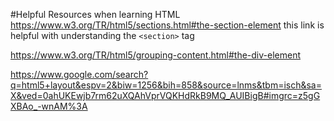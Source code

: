 #Helpful Resources when learning HTML
https://www.w3.org/TR/html5/sections.html#the-section-element this link is helpful with understanding the `<section>` tag

https://www.w3.org/TR/html5/grouping-content.html#the-div-element

https://www.google.com/search?q=html5+layout&espv=2&biw=1256&bih=858&source=lnms&tbm=isch&sa=X&ved=0ahUKEwjb7rm62uXQAhVprVQKHdRkB9MQ_AUIBigB#imgrc=z5gGXBAo_-wnAM%3A
